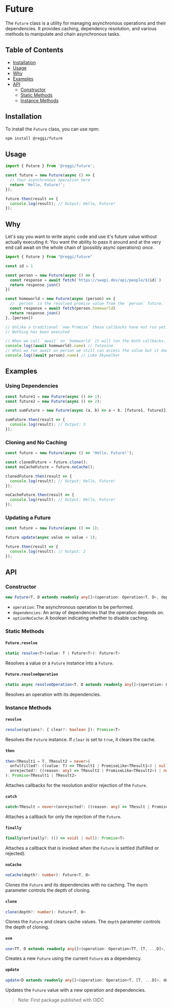 # Future

The `Future` class is a utility for managing asynchronous operations and their dependencies. It provides caching, dependency resolution, and various methods to manipulate and chain asynchronous tasks.

## Table of Contents

- [Installation](#installation)
- [Usage](#usage)
- [Why](#why)
- [Examples](#examples)
- [API](#api)
  - [Constructor](#constructor)
  - [Static Methods](#static-methods)
  - [Instance Methods](#instance-methods)

## Installation

To install the `Future` class, you can use npm:

```sh
npm install @reggi/future
```

## Usage

```typescript
import { Future } from '@reggi/future';

const future = new Future(async () => {
  // Your asynchronous operation here
  return 'Hello, Future!';
});

future.then(result => {
  console.log(result); // Output: Hello, Future!
});
```

## Why

Let's say you want to write async code and use it's future value without actually executing it. You want the ability to pass it around and at the very end call await on the whole chain of (possibly async operations) _once_.

```js
import { Future } from "@reggi/future"

const id = 1

const person = new Future(async () => {
  const response = await fetch(`https://swapi.dev/api/people/${id}`)
  return response.json()
})

const homeworld = new Future(async (person) => {
  // `person` is the resolved promise value from the `person` future.
  const response = await fetch(person.homeworld)
  return response.json()
}, [person])

// Unlike a traditional `new Promise` these callbacks have not run yet.
// Nothing has been executed

// When we call `await` on `homeworld` it will run the both callbacks.
console.log((await homeworld).name) // Tatooine
// When we run await on person we still can access the value but it doesnt run fetch again
console.log((await person).name) // Luke Skywalker
```

## Examples

### Using Dependencies

```typescript
const future1 = new Future(async () => 1);
const future2 = new Future(async () => 2);

const sumFuture = new Future(async (a, b) => a + b, [future1, future2]);

sumFuture.then(result => {
  console.log(result); // Output: 3
});
```

### Cloning and No Caching

```typescript
const future = new Future(async () => 'Hello, Future!');

const clonedFuture = future.clone();
const noCacheFuture = future.noCache();

clonedFuture.then(result => {
  console.log(result); // Output: Hello, Future!
});

noCacheFuture.then(result => {
  console.log(result); // Output: Hello, Future!
});
```

### Updating a Future

```typescript
const future = new Future(async () => 1);

future.update(async value => value + 1);

future.then(result => {
  console.log(result); // Output: 2
});
```

## API

### Constructor

```typescript
new Future<T, D extends readonly any[]>(operation: Operation<T, D>, dependencies?: D, optionNoCache?: boolean)
```

- `operation`: The asynchronous operation to be performed.
- `dependencies`: An array of dependencies that the operation depends on.
- `optionNoCache`: A boolean indicating whether to disable caching.

### Static Methods

#### `Future.resolve`

```typescript
static resolve<T>(value: T | Future<T>): Future<T>
```

Resolves a value or a `Future` instance into a `Future`.

#### `Future.resolveOperation`

```typescript
static async resolveOperation<T, D extends readonly any[]>(operation: Operation<T, D>, dependencies: D): Promise<T>
```

Resolves an operation with its dependencies.

### Instance Methods

#### `resolve`

```typescript
resolve(options?: { clear?: boolean }): Promise<T>
```

Resolves the `Future` instance. If `clear` is set to `true`, it clears the cache.

#### `then`

```typescript
then<TResult1 = T, TResult2 = never>(
  onfulfilled?: ((value: T) => TResult1 | PromiseLike<TResult1>) | null,
  onrejected?: ((reason: any) => TResult2 | PromiseLike<TResult2>) | null
): Promise<TResult1 | TResult2>
```

Attaches callbacks for the resolution and/or rejection of the `Future`.

#### `catch`

```typescript
catch<TResult = never>(onrejected?: ((reason: any) => TResult | PromiseLike<TResult>) | null): Promise<T | TResult>
```

Attaches a callback for only the rejection of the `Future`.

#### `finally`

```typescript
finally(onfinally?: (() => void) | null): Promise<T>
```

Attaches a callback that is invoked when the `Future` is settled (fulfilled or rejected).

#### `noCache`

```typescript
noCache(depth?: number): Future<T, D>
```

Clones the `Future` and its dependencies with no caching. The `depth` parameter controls the depth of cloning.

#### `clone`

```typescript
clone(depth?: number): Future<T, D>
```

Clones the `Future` and clears cache values. The `depth` parameter controls the depth of cloning.

#### `use`

```typescript
use<TT, D extends readonly any[]>(operation: Operation<TT, [T, ...D]>, dependencies?: D): Future<TT, [Future<T, D>, ...D]>
```

Creates a new `Future` using the current `Future` as a dependency.

#### `update`

```typescript
update<D extends readonly any[]>(operation: Operation<T, [T, ...D]>, dependencies?: D): Future<T, D>
```

Updates the `Future` value with a new operation and dependencies.

> Note: First package published with OIDC
